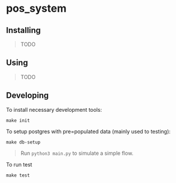 # pos_system

## Installing

> TODO

## Using

> TODO

## Developing

To install necessary development tools:
```
make init
```

To setup postgres with pre=populated data (mainly used to testing):
```
make db-setup
```
> Run `python3 main.py` to simulate a simple flow.

To run test
```
make test
```
